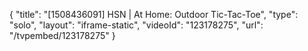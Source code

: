 {
    "title": "[1508436091] HSN | At Home: Outdoor Tic-Tac-Toe",
    "type": "solo",
    "layout": "iframe-static",
    "videoId": "123178275",
    "url": "\/tvpembed\/123178275"
}